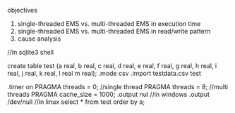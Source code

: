 objectives

1. single-threaded EMS vs. multi-threaded EMS in execution time
2. single-threaded EMS vs. multi-threaded EMS in read/write pattern
3. cause analysis


//In sqlite3 shell

create table test (a real, b real, c real, d real, e real, f real, g real, h real, i real, j real, k real, l real m real);
.mode csv
.import testdata.csv test

<for checking execution time>
.timer on

<Thread setting>
PRAGMA threads = 0; //single thread
PRAGMA threads = 8; //multi threads
	
<set the number of pages of cache>
PRAGMA cache_size = 1000;

<not to print the result of query on console>
.output nul 		//in windows
.output /dev/null	//in linux

<test query>
select * from test order by a;
